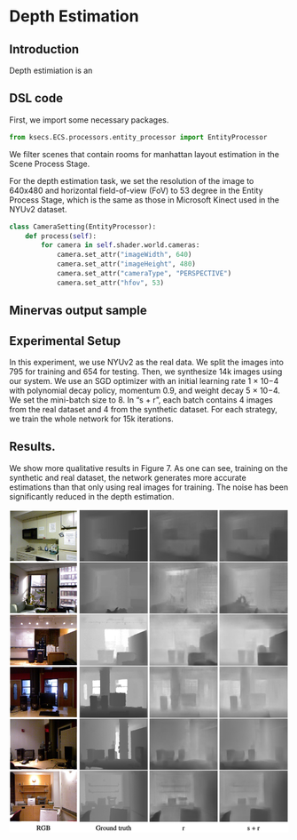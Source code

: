 # Depth Estimation
## Introduction
Depth estimiation is an

## DSL code
<!-- For room layout estimation task, we create a
filter rule using DSL in the Scene Process Stage, and setting
the type of camera as “panorama”. We also use the sampler
of the transform component to randomly move cameras, and
use the output component to write out corner positions and
camera parameters. -->


First, we import some necessary packages.
```python
from ksecs.ECS.processors.entity_processor import EntityProcessor
```

We filter scenes that contain rooms for manhattan layout estimation in the Scene Process Stage.

For the depth estimation task, we set the resolution of the image to 640x480 and horizontal field-of-view (FoV) to 53 degree in the Entity Process Stage, which is the same as those in Microsoft Kinect used in the NYUv2 dataset.

```python
class CameraSetting(EntityProcessor):
    def process(self):
        for camera in self.shader.world.cameras:
            camera.set_attr("imageWidth", 640)
            camera.set_attr("imageHeight", 480)
            camera.set_attr("cameraType", "PERSPECTIVE")
            camera.set_attr("hfov", 53)
```

## Minervas output sample

## Experimental Setup
In this experiment, we use NYUv2 as
the real data. We split the images into 795 for training and
654 for testing. Then, we synthesize 14k images using our
system.
We use an SGD optimizer with an initial learning rate
1 × 10−4 with polynomial decay policy, momentum 0.9,
and weight decay 5 × 10−4. We set the mini-batch size to 8. In “s + r”, each batch contains 4 images from the real
dataset and 4 from the synthetic dataset. For each strategy,
we train the whole network for 15k iterations.

## Results. 
We show more qualitative results in
Figure 7. As one can see, training on the synthetic and real
dataset, the network generates more accurate estimations
than that only using real images for training. The noise has
been significantly reduced in the depth estimation.

![fig_layout](./../examples_figs/fig_depth.png)